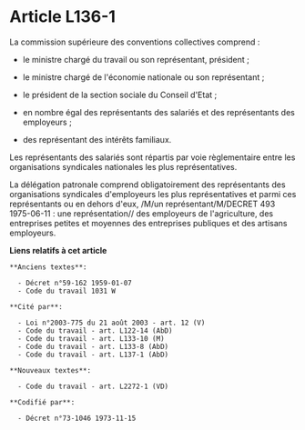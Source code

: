 # Article L136-1

La commission supérieure des conventions collectives comprend :

- le ministre chargé du travail ou son représentant, président ;

- le ministre chargé de l'économie nationale ou son représentant ;

- le président de la section sociale du Conseil d'Etat ;

- en nombre égal des représentants des salariés et des représentants des employeurs ;

- des représentant des intérêts familiaux.

Les représentants des salariés sont répartis par voie règlementaire entre les organisations syndicales nationales les plus
représentatives.

La délégation patronale comprend obligatoirement des représentants des organisations syndicales d'employeurs les plus
représentatives et parmi ces représentants ou en dehors d'eux, /M/un représentant/M/DECRET 493 1975-06-11 : une
représentation// des employeurs de l'agriculture, des entreprises petites et moyennes des entreprises publiques et des
artisans employeurs.

**Liens relatifs à cet article**

	**Anciens textes**:

	  - Décret n°59-162 1959-01-07
	  - Code du travail 1031 W

	**Cité par**:

	  - Loi n°2003-775 du 21 août 2003 - art. 12 (V)
	  - Code du travail - art. L122-14 (AbD)
	  - Code du travail - art. L133-10 (M)
	  - Code du travail - art. L133-8 (AbD)
	  - Code du travail - art. L137-1 (AbD)

	**Nouveaux textes**:

	  - Code du travail - art. L2272-1 (VD)

	**Codifié par**:

	  - Décret n°73-1046 1973-11-15
